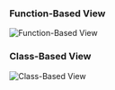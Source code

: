 
### Function-Based View
![Function-Based View](https://i.ibb.co.com/TLdzQt7/Screenshot-186.png)


### Class-Based View
![Class-Based View](https://i.ibb.co.com/x19qrkR/Screenshot-187.png)


